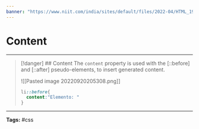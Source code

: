 ```yaml
---
banner: "https://www.niit.com/india/sites/default/files/2022-04/HTML_1920x565px.jpg"
---
```


# Content
<hr> 

> [!danger] ## Content
> The `content` property is used with the [::before] and [::after] pseudo-elements, to insert generated content.
> 
> ![[Pasted image 20220920205308.png]]
> 
> ```css
> li::before{
> 	content:"Elemento: "
> }
> ```
<hr>
<b>Tags:</b> #css 